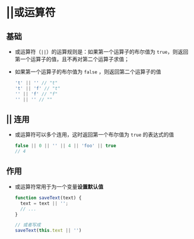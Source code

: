 # ||或运算符

## 基础

+ 或运算符（`||`）的运算规则是：如果第一个运算子的布尔值为 `true`，则返回第一个运算子的值，且不再对第二个运算子求值；
+ 如果第一个运算子的布尔值为 `false` ，则返回第二个运算子的值

  ```js
  't' || '' // "t"
  't' || 'f' // "t"
  '' || 'f' // "f"
  '' || '' // ""
  ```

## || 连用

+ 或运算符可以多个连用，这时返回第一个布尔值为 `true` 的表达式的值

  ```js
  false || 0 || '' || 4 || 'foo' || true
  // 4
  ```

## 作用

+ 或运算符常用于为一个变量**设置默认值**

  ```js
  function saveText(text) {
    text = text || '';
    // ...
  }

  // 或者写成
  saveText(this.text || '')
  ```
